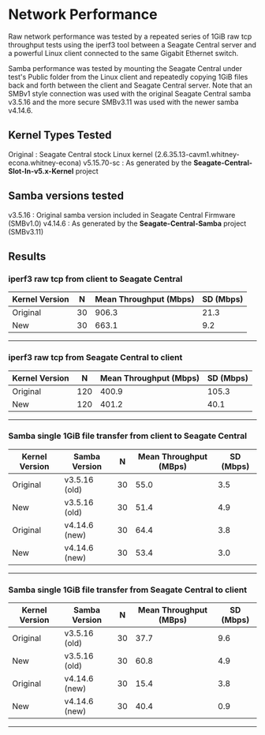 # Network Performance
Raw network performance was tested by a repeated series of 1GiB raw tcp
throughput tests using the iperf3 tool between a Seagate Central server
and a powerful Linux client connected to the same Gigabit Ethernet switch.

Samba performance was tested by mounting the Seagate Central under test's Public 
folder from the Linux client and repeatedly copying 1GiB files back and forth
between the client and Seagate Central server. Note that an SMBv1 style connection
was used with the original Seagate Central samba v3.5.16 and the more secure
SMBv3.11 was used with the newer samba v4.14.6. 

## Kernel Types Tested
Original : Seagate Central stock Linux kernel (2.6.35.13-cavm1.whitney-econa.whitney-econa)
v5.15.70-sc : As generated by the **Seagate-Central-Slot-In-v5.x-Kernel** project

## Samba versions tested
v3.5.16 : Original samba version included in Seagate Central Firmware (SMBv1.0)
v4.14.6 : As generated by the **Seagate-Central-Samba** project (SMBv3.11)

## Results
### iperf3 raw tcp from client to Seagate Central

| Kernel Version  |  N  | Mean Throughput (Mbps) | SD (Mbps) |
|-----------------|-----|------------------------|-----------|
| Original        |  30 |                  906.3 |      21.3 |  
| New             |  30 |                  663.1 |       9.2 |
--------------------------------------------------------------

### iperf3 raw tcp from Seagate Central to client

| Kernel Version  |  N  | Mean Throughput (Mbps) | SD (Mbps) |
|-----------------|-----|------------------------|-----------|
| Original        | 120 |                  400.9 |     105.3 |  
| New             | 120 |                  401.2 |      40.1 |
--------------------------------------------------------------

### Samba single 1GiB file transfer from client to Seagate Central

| Kernel Version  | Samba Version |  N  | Mean Throughput (MBps) | SD (Mbps) |
|-----------------|---------------|-----|------------------------|-----------|
| Original        | v3.5.16 (old) |  30 |                   55.0 |       3.5 |  
| New             | v3.5.16 (old) |  30 |                   51.4 |       4.9 |  
| Original        | v4.14.6 (new) |  30 |                   64.4 |       3.8 |
| New             | v4.14.6 (new) |  30 |                   53.4 |       3.0 |
------------------------------------------------------------------------------

### Samba single 1GiB file transfer from Seagate Central to client

| Kernel Version  | Samba Version |  N  | Mean Throughput (MBps) | SD (Mbps) |
|-----------------|---------------|-----|------------------------|-----------|
| Original        | v3.5.16 (old) |  30 |                   37.7 |       9.6 |  
| New             | v3.5.16 (old) |  30 |                   60.8 |       4.9 |  
| Original        | v4.14.6 (new) |  30 |                   15.4 |       3.8 |  
| New             | v4.14.6 (new) |  30 |                   40.4 |       0.9 |
------------------------------------------------------------------------------





